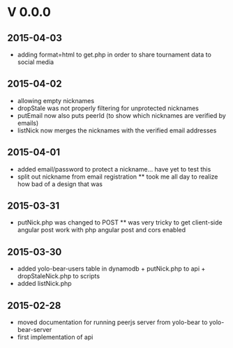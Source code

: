 # V 0.0.0
## 2015-04-03
* adding format=html to get.php in order to share tournament data to social media

## 2015-04-02
* allowing empty nicknames
* dropStale was not properly filtering for unprotected nicknames
* putEmail now also puts peerId (to show which nicknames are verified by emails)
* listNick now merges the nicknames with the verified email addresses

## 2015-04-01
* added email/password to protect a nickname... have yet to test this
* split out nickname from email registration
** took me all day to realize how bad of a design that was

## 2015-03-31
* putNick.php was changed to POST
** was very tricky to get client-side angular post work with php angular post and cors enabled

## 2015-03-30
* added yolo-bear-users table in dynamodb + putNick.php to api + dropStaleNick.php to scripts
* added listNick.php

## 2015-02-28
* moved documentation for running peerjs server from yolo-bear to yolo-bear-server
* first implementation of api
